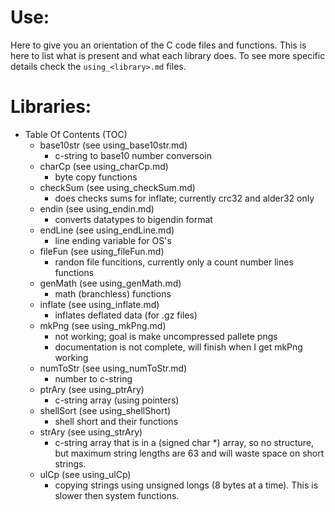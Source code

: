 # Use:

Here to give you an orientation of the C code files and
  functions. This is here to list what is present and
  what each library does. To see more specific details
  check the `using_<library>.md` files.

# Libraries:

- Table Of Contents (TOC)
  - base10str (see using\_base10str.md)
    - c-string to base10 number conversoin
  - charCp (see using\_charCp.md)
    - byte copy functions
  - checkSum (see using\_checkSum.md)
    - does checks sums for inflate; currently crc32 and
      alder32 only
  - endin (see using\_endin.md)
    - converts datatypes to bigendin format
  - endLine (see using\_endLine.md)
    - line ending variable for OS's
  - fileFun (see using\_fileFun.md)
    - randon file funcitions, currently only a count
      number lines functions
  - genMath (see using\_genMath.md)
    - math (branchless) functions
  - inflate (see using\_inflate.md)
    - inflates deflated data (for .gz files)
  - mkPng (see using\_mkPng.md)
    - not working; goal is make uncompressed pallete pngs
    - documentation is not complete, will finish when I
      get mkPng working
  - numToStr (see using\_numToStr.md)
    - number to c-string
  - ptrAry (see using\_ptrAry)
    - c-string array (using pointers)
  - shellSort (see using\_shellShort)
    - shell short and their functions
  - strAry (see using\_strAry)
    - c-string array that is in a (signed char \*) array,
      so no structure, but maximum string lengths are
      63 and will waste space on short strings.
  - ulCp (see using\_ulCp)
    - copying strings using unsigned longs (8 bytes at a
      time). This is slower then system functions.
